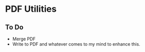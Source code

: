 # PDF Utilities

## To Do

- Merge PDF
- Write to PDF and whatever comes to my mind to enhance this.
